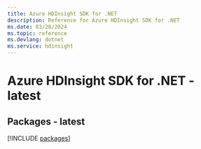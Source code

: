 ```yaml
---
title: Azure HDInsight SDK for .NET
description: Reference for Azure HDInsight SDK for .NET
ms.date: 03/28/2024
ms.topic: reference
ms.devlang: dotnet
ms.service: hdinsight
---
```

# Azure HDInsight SDK for .NET - latest
## Packages - latest
[!INCLUDE [packages](hdinsight-index.md)]